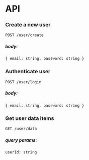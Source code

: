 # API

### Create a new user

`POST /user/create`

##### body:

`{ email: string, password: string }`

### Authenticate user

`POST /user/login`

##### body:

`{ email: string, password: string }`

### Get user data items

`GET /user/data`

##### query params:

`userId: string`
